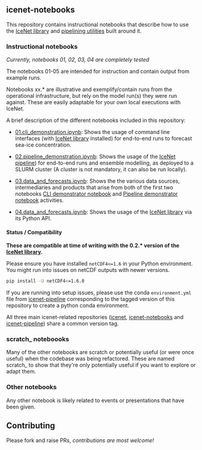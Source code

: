 ## icenet-notebooks

This repository contains instructional notebooks that describe how to use the [IceNet library](https://github.com/icenet-ai/icenet) and [pipelining utilities](https://github.com/icenet-ai/icenet-pipeline) built around it.

### Instructional notebooks

_Currently, notebooks 01, 02, 03, 04 are completely tested_

The notebooks 01-05 are intended for instruction and contain output from example runs.

Notebooks xx.\* are illustrative and exemplify/contain runs from the operational infrastructure, but rely on the model run(s) they were run against. These are easily adaptable for your own local executions with IceNet.

A brief description of the different notebooks included in this repository:

* [01.cli_demonstration.ipynb](01.cli_demonstration.ipynb): Shows the usage of command line interfaces (with [IceNet library](https://github.com/icenet-ai/icenet) installed) for end-to-end runs to forecast sea-ice concentration.

* [02.pipeline_demonstration.ipynb](02.pipeline_demonstration.ipynb): Shows the usage of the [IceNet pipeline](https://github.com/icenet-ai/icenet-pipeline)) for end-to-end runs and ensemble modelling, as deployed to a SLURM cluster (A cluster is not mandatory, it can also be run locally).

* [03.data_and_forecasts.ipynb](03.data_and_forecasts.ipynb): Shows the the various data sources, intermediaries and products that arise from both of the first two notebooks [CLI demonstrator notebook](01.cli_demonstration.ipynb) and [Pipeline demonstrator notebook](02.pipeline_demonstration.ipynb) activities.

* [04.data_and_forecasts.ipynb](04.library_usage.ipynb): Shows the usage of the [IceNet library](https://github.com/icenet-ai/icenet) via its Python API.

#### Status / Compatibility

__These are compatible at time of writing with the 0.2.\* version of the [IceNet library](https://github.com/icenet-ai/icenet).__

Please ensure you have installed `netCDF4<=1.6` in your Python environment. You might run into issues on netCDF outputs with newer versions.

```bash
pip install -U netCDF4<=1.6.0
```

If you are running into setup issues, please use the conda `environment.yml` file from [icenet-pipeline](https://github.com/icenet-ai/icenet-pipeline) corresponding to the tagged version of this repository to create a python conda environment.

All three main icenet-related repositories ([icenet](https://github.com/icenet-ai/icenet), [icenet-notebooks](https://github.com/icenet-ai/icenet-notebooks) and [icenet-pipeline](https://github.com/icenet-ai/icenet-pipeline)) share a common version tag.

### scratch\_ noteboooks

Many of the other notebooks are scratch or potentially useful (or were once useful) when the codebase was being refactored. These are named scratch\_ to show that they're only potentially useful if you want to explore or adapt them.

### Other notebooks

Any other notebook is likely related to events or presentations that have been given.

## Contributing

Please fork and raise PRs, _contributions are most welcome!_
